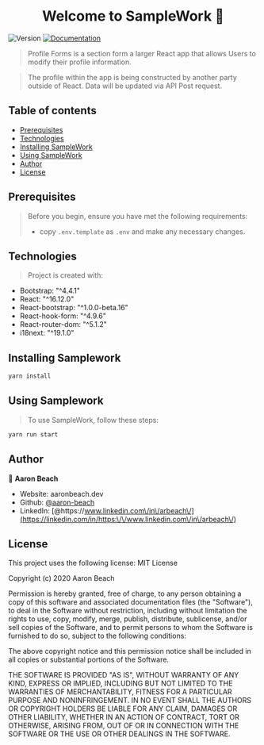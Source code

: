 <h1 align="center">Welcome to SampleWork 👋</h1>

<p>
  <img alt="Version" src="https://img.shields.io/badge/version-0.1.0-blue.svg?cacheSeconds=2592000" />
  <a href="https://github.com/aaron-beach/SampleWork/blob/master/README.md" target="_blank">
    <img alt="Documentation" src="https://img.shields.io/badge/documentation-yes-brightgreen.svg" />
  </a>
</p>

>Profile Forms is a section form a larger React app that allows Users to modify their profile information.

>The profile within the app is being constructed by another party outside of React. Data will be updated via API Post request. 

## Table of contents

* [Prerequisites](#prerequisites)
* [Technologies](#technologies)
* [Installing SampleWork](#installing-samplework)
* [Using SampleWork](#using-samplework)
* [Author](#author)
* [License](#license)

## Prerequisites

>Before you begin, ensure you have met the following requirements:
>* copy `.env.template` as `.env` and make any necessary changes.

## Technologies

>Project is created with:

- Bootstrap: "^4.4.1"
- React: "^16.12.0" 
- React-bootstrap: "^1.0.0-beta.16"
- React-hook-form: "^4.9.6"
- React-router-dom: "^5.1.2"
- i18next: "^19.1.0"

## Installing Samplework

```sh
yarn install
```

## Using Samplework


>To use SampleWork, follow these steps:

```sh
yarn run start
```

## Author


👤 **Aaron Beach**

* Website: aaronbeach.dev
* Github: [@aaron-beach](https://github.com/aaron-beach)
* LinkedIn: [@https:\/\/www.linkedin.com\/in\/arbeach\/](https://linkedin.com/in/https:\/\/www.linkedin.com\/in\/arbeach\/)

## License


This project uses the following license: MIT License

Copyright (c) 2020 Aaron Beach

Permission is hereby granted, free of charge, to any person obtaining a copy
of this software and associated documentation files (the "Software"), to deal
in the Software without restriction, including without limitation the rights
to use, copy, modify, merge, publish, distribute, sublicense, and/or sell
copies of the Software, and to permit persons to whom the Software is
furnished to do so, subject to the following conditions:

The above copyright notice and this permission notice shall be included in all
copies or substantial portions of the Software.

THE SOFTWARE IS PROVIDED "AS IS", WITHOUT WARRANTY OF ANY KIND, EXPRESS OR
IMPLIED, INCLUDING BUT NOT LIMITED TO THE WARRANTIES OF MERCHANTABILITY,
FITNESS FOR A PARTICULAR PURPOSE AND NONINFRINGEMENT. IN NO EVENT SHALL THE
AUTHORS OR COPYRIGHT HOLDERS BE LIABLE FOR ANY CLAIM, DAMAGES OR OTHER
LIABILITY, WHETHER IN AN ACTION OF CONTRACT, TORT OR OTHERWISE, ARISING FROM,
OUT OF OR IN CONNECTION WITH THE SOFTWARE OR THE USE OR OTHER DEALINGS IN THE
SOFTWARE.